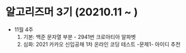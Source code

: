  # 알고리즈머 3기 (20210.11 ~ )


- 11월 4주
   1. 기본: 백준 문자열 부분 - 2941번 크로아티아 알파벳
   2. 심화: 2021 카카오 신입공채 1차 온라인 코딩 테스트 -문제1- 아이디 추천
